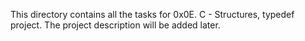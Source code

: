 This directory contains all the tasks for 0x0E. C - Structures, typedef project.
The project description will be added later.

